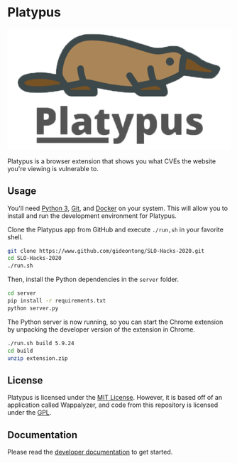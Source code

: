 # Platypus

![Platypus Logo](docs/assets/platypus.png)



Platypus is a browser extension that shows you what CVEs the website you're viewing is vulnerable to.

## Usage

You'll need [Python 3](https://www.python.org/downloads/), [Git](https://git-scm.com/downloads), and [Docker](https://www.docker.com/products/docker-desktop) on your system. This will allow you to install and run the development environment for Platypus.

Clone the Platypus app from GitHub and execute `./run,sh` in your favorite shell.

```bash
git clone https://www.github.com/gideontong/SLO-Hacks-2020.git
cd SLO-Hacks-2020
./run.sh
```

Then, install the Python dependencies in the `server` folder.

```bash
cd server
pip install -r requirements.txt
python server.py
```

The Python server is now running, so you can start the Chrome extension by unpacking the developer version of the extension in Chrome.

```bash
./run.sh build 5.9.24
cd build
unzip extension.zip
```

## License

Platypus is licensed under the [MIT License](/LICENSE). However, it is based off of an application called Wappalyzer, and code from this repository is licensed under the [GPL](https://github.com/AliasIO/Wappalyzer/blob/master/LICENSE).

## Documentation

Please read the [developer documentation](https://www.wappalyzer.com/docs) to get started.
